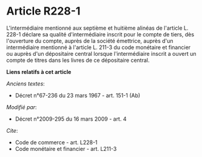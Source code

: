 # Article R228-1

L'intermédiaire mentionné aux septième et huitième alinéas de l'article L. 228-1 déclare sa qualité d'intermédiaire inscrit
pour le compte de tiers, dès l'ouverture du compte, auprès de la société émettrice, auprès d'un intermédiaire mentionné à
l'article L. 211-3 du code monétaire et financier ou auprès d'un dépositaire central lorsque l'intermédiaire inscrit a ouvert
un compte de titres dans les livres de ce dépositaire central.

**Liens relatifs à cet article**

_Anciens textes_:

  - Décret n°67-236 du 23 mars 1967 - art. 151-1 (Ab)

_Modifié par_:

  - Décret n°2009-295 du 16 mars 2009 - art. 4

_Cite_:

  - Code de commerce - art. L228-1
  - Code monétaire et financier - art. L211-3
